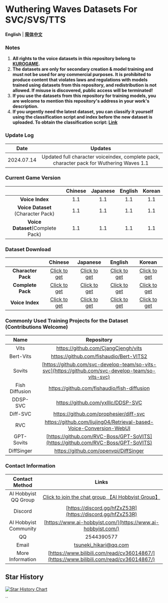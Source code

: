 # Wuthering Waves Datasets For SVC/SVS/TTS
**English** | [**简体中文**](./README_CN.md)

### Notes

1. **All rights to the voice datasets in this repository belong to [KUROGAME](https://www.kurogames.com/).**
2. **The datasets are only for secondary creation & model training and must not be used for any commercial purposes. It is prohibited to produce content that violates laws and regulations with models trained using datasets from this repository, and redistribution is not allowed. If misuse is discovered, public access will be terminated!**
3. **If you use the datasets from this repository for training models, you are welcome to mention this repository's address in your work's description.**
4. **If you urgently need the latest dataset, you can classify it yourself using the classification script and index before the new dataset is uploaded. To obtain the classification script: [Link](https://github.com/AI-Hobbyist/WutheringWaves_Voice_Sorting_Scripts)**

### Update Log

|    Date    |                 Updates                  |
| :--------: | :---------------------------------------: |
| 2024.07.14 | Updated full character voiceindex, complete pack, character pack for Wuthering Waves 1.1|

### Current Game Version

|                          | Chinese | Japanese | English | Korean |
| :----------------------: | :--: | :--: | :--: | :--: |
|       **Voice Index**       | 1.1  | 1.1  | 1.1  | 1.1  |
| **Voice Dataset** (Character Pack) | 1.1  | 1.1  | 1.1  | 1.1  |
|  **Voice Dataset**(Complete Pack)  | 1.1  | 1.1  | 1.1  | 1.1  |

### Dataset Download

|              |                             Chinese                             |                             Japanese                             |                             English                             |                             Korean                             |
| :----------: | :----------------------------------------------------------: | :----------------------------------------------------------: | :----------------------------------------------------------: | :----------------------------------------------------------: |
| **Character Pack** | [Click to get](https://pan.ai-hobbyist.com/Wuthering%20Waves%20Datasets/%E4%B8%AD%E6%96%87%20-%20Chinese) | [Click to get](https://pan.ai-hobbyist.com/Wuthering%20Waves%20Datasets/%E6%97%A5%E8%AF%AD%20-%20Japanese) | [Click to get](https://pan.ai-hobbyist.com/Wuthering%20Waves%20Datasets/%E8%8B%B1%E8%AF%AD%20-%20English) | [Click to get](https://pan.ai-hobbyist.com/Wuthering%20Waves%20Datasets/%E9%9F%A9%E8%AF%AD%20-%20Korean) |
|  **Complete Pack**  | [Click to get](https://modelscope.cn/datasets/aihobbyist/WutheringWaves_Dataset/resolve/master/WutheringWaves1.1_CN.7z) | [Click to get](https://modelscope.cn/datasets/aihobbyist/WutheringWaves_Dataset/resolve/master/WutheringWaves1.1_JP.7z) | [Click to get](https://modelscope.cn/datasets/aihobbyist/WutheringWaves_Dataset/resolve/master/WutheringWaves1.1_EN.7z) | [Click to get](https://modelscope.cn/datasets/aihobbyist/WutheringWaves_Dataset/resolve/master/WutheringWaves1.1_KR.7z) |
| **Voice Index** | [Click to get](https://github.com/AI-Hobbyist/WutheringWaves_Voice_Sorting_Scripts/raw/main/Indexs/1.1/CHS.json) | [Click to get](https://github.com/AI-Hobbyist/WutheringWaves_Voice_Sorting_Scripts/raw/main/Indexs/1.1/JA.json) | [Click to get](https://github.com/AI-Hobbyist/WutheringWaves_Voice_Sorting_Scripts/raw/main/Indexs/1.1/EN.json) | [Click to get](https://github.com/AI-Hobbyist/WutheringWaves_Voice_Sorting_Scripts/raw/main/Indexs/1.1/KR.json) |

### Commonly Used Training Projects for the Dataset (Contributions Welcome)

|      Name      |                             Repository                             |
| :------------: | :----------------------------------------------------------: |
|      Vits      |             https://github.com/CjangCjengh/vits              |
|      Bert-Vits      |             https://github.com/fishaudio/Bert-VITS2             |
|     Sovits     | [https://github.com/svc-develop-team/so-vits-svc](https://github.com/svc-develop-team/so-vits-svc) |
| Fish Diffusion |         https://github.com/fishaudio/fish-diffusion          |
|    DDSP-SVC    |              https://github.com/yxlllc/DDSP-SVC              |
|    Diff-SVC    |            https://github.com/prophesier/diff-svc            |
|      RVC       | https://github.com/liujing04/Retrieval-based-Voice-Conversion-WebUI |
| GPT-Sovits | [https://github.com/RVC-Boss/GPT-SoVITS](https://github.com/RVC-Boss/GPT-SoVITS) |
|   DiffSinger   |            https://github.com/openvpi/DiffSinger             |

### Contact Information

|      Contact Method      |                            Links                            |
| :----------------: | :----------------------------------------------------------: |
| AI Hobbyist QQ Group | [Click to join the chat group 【AI Hobbyist Group】](http://qm.qq.com/cgi-bin/qm/qr?_wv=1027&k=7vd0kFFgSdgx3c3CZ33J01dx2XTdfelr&authKey=rsG7W1bP3mlsg3UfTpsVrLV%2BLYvmsqJvH%2F2KoWswFd3pa7nkBf0oEV5vCYvBHZLS&noverify=0&group_code=309046913) |
| Discord | [https://discord.gg/hfZxZ53R](https://discord.gg/hfZxZ53R) |
|   AI Hobbyist Community   | [https://www.ai-hobbyist.com/](https://www.ai-hobbyist.com/) |
|         QQ         |                          2544390577                          |
|        Email        |                    tsuneki_hikari@qq.com                     |
|        More Information        | [https://www.bilibili.com/read/cv36014867/](https://www.bilibili.com/read/cv36014867/) |

## Star History

[![Star History Chart](https://api.star-history.com/svg?repos=AI-Hobbyist/WutheringWaves_Datasets&type=Date)](https://star-history.com/#AI-Hobbyist/WutheringWaves_Datasets&Date)

``
